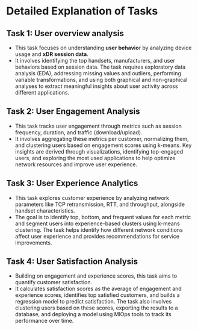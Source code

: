 # Detailed Explanation of Tasks

## Task 1: User overview analysis

- This task focuses on understanding **user behavio**r by analyzing device usage and **xDR session data**.
- It involves identifying the top handsets, manufacturers, and user behaviors based on session data. The task requires exploratory data analysis (EDA), addressing missing values and outliers, performing variable transformations, and using both graphical and non-graphical analyses to extract meaningful insights about user activity across different applications.

## Task 2: User Engagement Analysis

- This task tracks user engagement through metrics such as session frequency, duration, and traffic (download/upload).
- It involves aggregating these metrics per customer, normalizing them, and clustering users based on engagement scores using k-means. Key insights are derived through visualizations, identifying top-engaged users, and exploring the most used applications to help optimize network resources and improve user experience.

## Task 3: **User Experience Analytics**

- This task explores customer experience by analyzing network parameters like TCP retransmission, RTT, and throughput, alongside handset characteristics.
- The goal is to identify top, bottom, and frequent values for each metric and segment users into experience-based clusters using k-means clustering. The task helps identify how different network conditions affect user experience and provides recommendations for service improvements.

## Task 4: User Satisfaction Analysis

- Building on engagement and experience scores, this task aims to quantify customer satisfaction.
- It calculates satisfaction scores as the average of engagement and experience scores, identifies top satisfied customers, and builds a regression model to predict satisfaction. The task also involves clustering users based on these scores, exporting the results to a database, and deploying a model using MlOps tools to track its performance over time.
